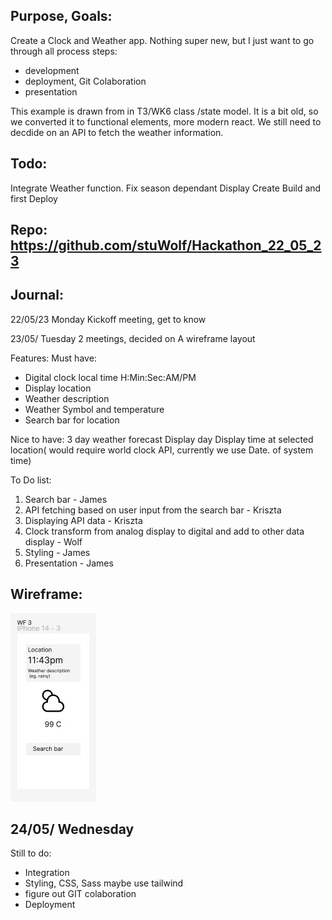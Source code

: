 ## Purpose, Goals:   
Create a  Clock and Weather app. Nothing super new, but I just want to go through all process steps:
 - development
 - deployment, Git Colaboration
 - presentation                                     
 
 
 
 
 This example is drawn from  in T3/WK6 class /state model. It is a bit old, so we converted  it to functional elements,  more modern react. We still need to decdide on an API to fetch the weather information.
 
 ## Todo: 
 
 Integrate Weather function.
 Fix season dependant Display
 Create Build and first Deploy

 ## Repo: https://github.com/stuWolf/Hackathon_22_05_23

 ## Journal:
22/05/23 Monday
Kickoff meeting, get to know
 
 23/05/ Tuesday
2 meetings, decided on A wireframe layout

Features:
Must have: 
- Digital clock local time H:Min:Sec:AM/PM
- Display location
- Weather description
- Weather Symbol and temperature
- Search bar for location

Nice to have:
3 day weather forecast
Display day
Display time at selected location( would require world clock API, currently we use Date. of system time)



To Do list: 

1. Search bar - James
2. API fetching based on user input from the search bar - Kriszta
3. Displaying API data - Kriszta
4. Clock transform from analog display to digital and add to other data display - Wolf
5. Styling - James
6. Presentation - James

## Wireframe:

![Wireframe: ](./pictures/Screenshot_wireframe.jpg)

 
 
 ## 24/05/ Wednesday

Still to do: 
- Integration
- Styling, CSS, Sass maybe use tailwind
- figure out GIT colaboration
- Deployment
